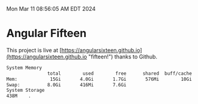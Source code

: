 Mon Mar 11 08:56:05 AM EDT 2024

# Angular Fifteen


This project is live at [https://angularsixteen.github.io](https://angularsixteen.github.io "fifteen!") thanks to Github.

```bash
System Memory
               total        used        free      shared  buff/cache   available
Mem:            15Gi       4.0Gi       1.7Gi       576Mi        10Gi        11Gi
Swap:          8.0Gi       416Mi       7.6Gi
System Storage
438M	.
```
